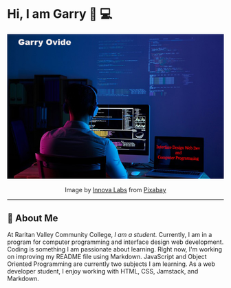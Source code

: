 # Hi, I am Garry 👋 💻

<p align="center"><img src="/img/software-developer1.jpg" alt="developer"></p>

<p align="center">Image by <a href="https://pixabay.com/users/innovalabs-22783312/?utm_source=link-attribution&amp;utm_medium=referral&amp;utm_campaign=image&amp;utm_content=6521720">Innova Labs</a> from <a href="https://pixabay.com//?utm_source=link-attribution&amp;utm_medium=referral&amp;utm_campaign=image&amp;utm_content=6521720">Pixabay</a></p>

---

## 🚀 About Me

At Raritan Valley Community College, _I am a student_. Currently, I am in a program for computer programming and interface design web development. Coding is something I am passionate about learning. Right now, I'm working on improving my README file using Markdown. JavaScript and Object Oriented Programming are currently two subjects I am learning. As a web developer student, I enjoy working with HTML, CSS, Jamstack, and Markdown.
